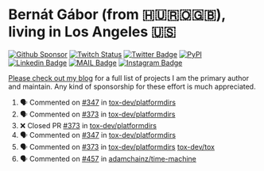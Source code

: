 # Bernát Gábor (from 🇭🇺🇷🇴🇬🇧), living in Los Angeles 🇺🇸

[![Github Sponsor](https://img.shields.io/static/v1?label=Sponsor&message=%E2%9D%A4&logo=GitHub&link=https://github.com/sponsors/gaborbernat&style=flat-square)](https://github.com/sponsors/gaborbernat)
[![Twitch Status](https://img.shields.io/twitch/status/gaborbernat?style=flat-square)](https://www.twitch.tv/gaborbernat)
[![Twitter Badge](https://img.shields.io/badge/-@gjbernat-1ca0f1?style=flat-square&labelColor=1ca0f1&logo=twitter&logoColor=white&link=https://twitter.com/gjbernat)](https://twitter.com/gjbernat)
[![PyPI](https://img.shields.io/badge/-gaborbernat-0073b7?style=flat-square&logo=Python&logoColor=white&link=https://pypi.org/user/gaborbernat/)](https://pypi.org/user/gaborbernat/)
[![Linkedin Badge](https://img.shields.io/badge/-gaborbernat-blue?style=flat-square&logo=Linkedin&logoColor=white&link=https://www.linkedin.com/in/gaborbernat/)](https://www.linkedin.com/in/gaborbernat/)
[![MAIL Badge](https://img.shields.io/badge/-gaborjbernat@gmail.com-c14438?style=flat-square&logo=Gmail&logoColor=white&link=mailto:gaborjbernat@gmail.com)](mailto:gaborjbernat@gmail.com)
[![Instagram Badge](https://img.shields.io/badge/-@gabor__bernat-845EC2?style=flat-square&labelColor=white&logo=Instagram&link=https://instagram.com/gabor_bernat/)](https://instagram.com/gabor_bernat)

[Please check out my blog](https://bernat.tech/about/) for a full list of projects I am the primary author and maintain.
Any kind of sponsorship for these effort is much appreciated.

<!--START_SECTION:activity-->

1. 🗣 Commented on [#347](https://github.com/tox-dev/platformdirs/issues/347#issuecomment-3226273152) in [tox-dev/platformdirs](https://github.com/tox-dev/platformdirs)
2. 🗣 Commented on [#373](https://github.com/tox-dev/platformdirs/pull/373#issuecomment-3226259149) in [tox-dev/platformdirs](https://github.com/tox-dev/platformdirs)
3. ❌ Closed PR [#373](https://github.com/tox-dev/platformdirs/pull/373) in [tox-dev/platformdirs](https://github.com/tox-dev/platformdirs)
4. 🗣 Commented on [#347](https://github.com/tox-dev/platformdirs/issues/347#issuecomment-3226256509) in [tox-dev/platformdirs](https://github.com/tox-dev/platformdirs)
5. 🗣 Commented on [#373](https://github.com/tox-dev/platformdirs/pull/373#issuecomment-3226246787) in [tox-dev/platformdirs](https://github.com/tox-dev/platformdirs)
   [tox-dev/tox](https://github.com/tox-dev/tox)
5. 🗣 Commented on [#457](https://github.com/adamchainz/time-machine/pull/457#issuecomment-2197730644) in
[adamchainz/time-machine](https://github.com/adamchainz/time-machine)
<!--END_SECTION:activity-->
